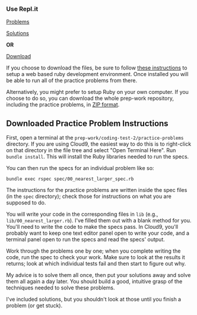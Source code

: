 ### **Use Repl.it**
[Problems][practice-problems-2]

[Solutions][practice-solutions-2]

**OR**

[Download][download-problems]

If you choose to download the files, be sure to follow [these instructions][setup] to setup a
web based ruby development environment. Once installed you will be able to run
all of the practice problems from there.

Alternatively, you might prefer to setup Ruby on your own computer. If
you choose to do so, you can download the whole prep-work repository,
including the practice problems, in [ZIP format][repo-zip].

[download-problems]: ../practice-problems-2.zip
[practice-problems-2]: https://repl.it/Bpym/25
[practice-solutions-2]: https://repl.it/Bpzz/0
[repo-zip]: https://github.com/appacademy/prep-work/archive/master.zip
[setup]: ../../coding-test-1/setup

## Downloaded Practice Problem Instructions

First, open a terminal at the
 `prep-work/coding-test-2/practice-problems` directory. If you are using
Cloud9, the easiest way to do this is to right-click on that directory
in the file tree and select "Open Terminal Here". Run `bundle install`.
This will install the Ruby libraries needed to run the specs.

You can then run the specs for an individual problem like so:

    bundle exec rspec spec/00_nearest_larger_spec.rb

The instructions for the practice problems are written inside the spec
files (in the `spec` directory); check those for instructions on what
you are supposed to do.

You will write your code in the corresponding files in `lib` (e.g.,
`lib/00_nearest_larger.rb`). I've filled them out with a blank method
for you. You'll need to write the code to make the specs pass. In
Cloud9, you'll probably want to keep one text editor panel open to write
your code, and a terminal panel open to run the specs and read the
specs' output.

Work through the problems one by one; when you complete writing the
code, run the spec to check your work. Make sure to look at the
results it returns; look at which individual tests fail and then start
to figure out why.

My advice is to solve them all once, then put your solutions away and
solve them all again a day later. You should build a good, intuitive
grasp of the techniques needed to solve these problems.

I've included solutions, but you shouldn't look at those until you
finish a problem (or get stuck).
